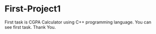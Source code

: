 # First-Project1
First task is CGPA Calculator using C++ programming language.
You can see first task.
Thank You.
